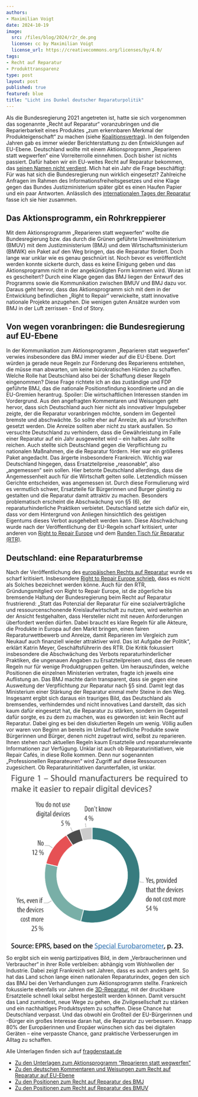 ```yaml
---
authors:
- Maximilian Voigt
date: 2024-10-19
image: 
  src: /files/blog/2024/r2r_de.png
  license: cc by Maximilian Voigt
  license_url: https://creativecommons.org/licenses/by/4.0/
tags:
- Recht auf Reparatur
- Produkttransparenz
type: post
layout: post
published: true
featured: blue
title: "Licht ins Dunkel deutscher Reparaturpolitik"
---
```


Als die Bundesregierung 2021 angetreten ist, hatte sie sich vorgenommen das sogenannte „Recht auf Reparatur“ voranzubringen und die Reparierbarkeit eines Produktes „zum erkennbaren Merkmal der Produkteigenschaft“ zu machen (siehe [Koalitionsvertrag](https://www.bundesregierung.de/breg-de/aktuelles/koalitionsvertrag-2021-1990800)). In den folgenden Jahren gab es immer wieder Berichterstattung zu den Entwicklungen auf EU-Ebene. Deutschland wollte mit einem Aktionsprogramm „Reparieren statt wegwerfen“ eine Vorreiterrolle einnehmen. Doch bisher ist nichts passiert. Dafür haben wir ein EU-weites Recht auf Reparatur bekommen, das [seinen Namen nicht verdient](https://okfn.de/blog/2024/04/right-to-repair-entschieden-final/). Mich hat ein Jahr die Frage beschäftigt: Für was hat sich die Bundesregierung nun wirklich eingesetzt? Zahlreiche Anfragen im Rahmen des Informationsfreiheitsgesetzes und eine Klage gegen das Bundes Justizministerium später gibt es einen Haufen Papier und ein paar Antworten. Anlässlich des [internationalen Tages der Reparatur](https://openrepair.org/international-repair-day/) fasse ich sie hier zusammen.

## Das Aktionsprogramm, ein Rohrkreppierer
Mit dem Aktionsprogramm „Reparieren statt wegwerfen“ wollte die Bundesregierung bzw. das durch die Grünen geführte Umweltministerium (BMUV) mit dem Justizministerium (BMJ) und dem Wirtschaftsministerium (BMWK) ein Paket auf den Weg bringen, das die Reparatur fördert. Doch lange war unklar wie es genau geschnürt ist. Noch bevor es veröffentlicht werden konnte sickerte durch, dass es keine Einigung geben und das Aktionsprogramm nicht in der angekündigten Form kommen wird. Woran ist es gescheitert? Durch eine Klage gegen das BMJ liegen der Entwurf des Programms sowie die Kommunikation zwischen BMUV und BMJ dazu vor. Daraus geht hervor, dass das Aktionsprogramm sich mit dem in der Entwicklung befindlichen „Right to Repair“ verwickelte, statt innovative nationale Projekte anzugehen. Die wenigen guten Ansätze wurden vom BMJ in der Luft zerrissen - End of Story.

## Von wegen voranbringen: die Bundesregierung auf EU-Ebene
In der Kommunikation zum Aktionsprogramm „Reparieren statt wegwerfen“ verwies insbesondere das BMJ immer wieder auf die EU-Ebene. Dort würden ja gerade neue Regeln zur Förderung des Reparierens entstehen, die müsse man abwarten, um keine bürokratischen Hürden zu schaffen. Welche Rolle hat Deutschland also bei der Schaffung dieser Regeln eingenommen? Diese Frage richtete ich an das zuständige und FDP geführte BMJ, das die nationale Positionsfindung koordinierte und an die EU-Gremien herantrug. Spoiler: Die wirtschaftlichen Interessen standen im Vordergrund. Aus den angefragten Kommentaren und Weisungen geht hervor, dass sich Deutschland auch hier nicht als innovativer Impulsgeber zeigte, der die Reparatur voranbringen möchte, sondern im Gegenteil bremste und abschwächte. So sollte eher auf Anreize, als auf Vorschriften gesetzt werden. Die Anreize sollten aber nicht zu stark ausfallen. So versuchte Deutschland zu verhindern, dass die Gewährleistung im Falle einer Reparatur auf ein Jahr ausgeweitet wird – ein halbes Jahr sollte reichen. Auch stellte sich Deutschland gegen die Verpflichtung zu nationalen Maßnahmen, die die Reparatur fördern. Hier war ein größeres Paket angedacht. Das ärgerte insbesondere Frankreich. Wichtig war Deutschland hingegen, dass Ersatzteilpreise „reasonable“, also „angemessen“ sein sollen. Hier betonte Deutschland allerdings, dass die Angemessenheit auch für die Wirtschaft gelten solle. Letztendlich müssen Gerichte entscheiden, was angemessen ist. Durch diese Formulierung wird es vermutlich schwer, Ersatzteile für Bürgerinnen und Burger günstig zu gestalten und die Reparatur damit attraktiv zu machen.
Besonders problematisch erscheint die Abschwächung von §5 (6), der reparaturhinderliche Praktiken verbietet. Deutschland setzte sich dafür ein, dass vor dem Hintergrund von Anliegen hinsichtlich des geistigen Eigentums dieses Verbot ausgehebelt werden kann. Diese Abschwächung wurde nach der Veröffentlichung der EU-Regeln scharf kritisiert, unter anderen von [Right to Repair Europe](https://repair.eu/news/analysis-of-the-adopted-directive-on-common-rules-promoting-the-repair-of-goods/) und dem [Runden Tisch für Reparatur (RTR)](https://runder-tisch-reparatur.de/guter-anfang-aber-zu-wenig-produkte-eu-recht-auf-reparatur-nicht-ausreichend/).

## Deutschland: eine Reparaturbremse
Nach der Veröffentlichung des [europäischen Rechts auf Reparatur](https://eur-lex.europa.eu/legal-content/DE/TXT/?uri=CELEX:32024L1799) wurde es scharf kritisiert. Insbesondere [Right to Repair Europe schrieb](https://repair.eu/news/analysis-of-the-adopted-directive-on-common-rules-promoting-the-repair-of-goods/), dass es nicht als Solches bezeichnet werden könne. Auch für den RTR, Gründungsmitglied von Right to Repair Europe, ist die zögerliche bis bremsende Haltung der Bundesregierung beim Recht auf Reparatur frustrierend: „Statt das Potenzial der Reparatur für eine sozialverträgliche und ressourcenschonende Kreislaufwirtschaft zu nutzen, wird weiterhin an der Ansicht festgehalten, dass Hersteller nicht mit neuen Anforderungen überfordert werden dürfen. Dabei braucht es klare Regeln für alle Akteure, die Produkte in Europa auf den Markt bringen, einen fairen Reparaturwettbewerb und Anreize, damit Reparieren im Vergleich zum Neukauf auch finanziell wieder attraktiver wird. Das ist Aufgabe der Politik“, erklärt Katrin Meyer, Geschäftsführerin des RTR.
Die Kritik fokussiert insbesondere die Abschwächung des Verbots reparaturhinderlicher Praktiken, die ungenauen Angaben zu Ersatzteilpreisen und, dass die neuen Regeln nur für wenige Produktgruppen gelten. Um herauszufinden, welche Positionen die einzelnen Ministerien vertraten, fragte ich jeweils eine Auflistung an. Das BMJ machte darin transparent, dass sie gegen eine Ausweitung der Verpflichtung zur Reparatur nach §5 sind. Damit legt das Ministerium einer Stärkung der Reparatur einmal mehr Steine in den Weg.
Insgesamt ergibt sich daraus ein trauriges Bild, das Deutschland als bremsendes, verhinderndes und nicht innovatives Land darstellt, das sich kaum dafür eingesetzt hat, die Reparatur zu stärken, sondern im Gegenteil dafür sorgte, es zu dem zu machen, was es geworden ist: kein Recht auf Reparatur.
Dabei ging es bei den diskutierten Regeln um wenig. Völlig außen vor waren von Beginn an bereits im Umlauf befindliche Produkte sowie Bürgerinnen und Bürger, denen nicht zugetraut wird, selbst zu reparieren. Ihnen stehen nach aktuellen Regeln kaum Ersatzteile und reparaturrelevante Informationen zur Verfügung. Unklar ist auch ob Reparaturinitiativen, wie Repair Cafés, in diese Rolle kommen. Denn nur sogenannten „Professionellen Reparateuren“ wird Zugriff auf diese Ressourcen zugesichert. Ob Reparaturinitiativen darunterfallen, ist unklar.
![](/files/blog/2024/reparatur_umfrage_grafik.png)
So ergibt sich ein wenig partizipatives Bild, in dem „Verbraucherinnen und Verbraucher“ in ihrer Rolle verbleiben: abhängig vom Wohlwollen der Industrie. Dabei zeigt Frankreich seit Jahren, dass es auch anders geht. So hat das Land schon lange einen nationalen Reparaturindex, gegen den sich das BMJ bei den Verhandlungen zum Aktionsprogramm stellte. Frankreich fokussierte ebenfalls vor Jahren die [3D-Reparatur](https://netzpolitik.org/2022/frankreich-selbstgemachte-ersatzteile-aus-dem-3d-drucker/), mit der druckbare Ersatzteile schnell lokal selbst hergestellt werden können. Damit versucht das Land zumindest, neue Wege zu gehen, die Zivilgesellschaft zu stärken und ein nachhaltiges Produktsystem zu schaffen. Diese Chance hat Deutschland verpasst. Und das obwohl ein Großteil der EU-Bürgerinnen und -Bürger ein großes Interesse daran hat, die Reparatur zu verbessern. Knapp 80% der Europäerinnen und Eropäer wünschen sich das bei digitalen Geräten – eine verpasste Chance, ganz praktische Verbesserungen im Alltag zu schaffen.

Alle Unterlagen finden sich auf [fragdenstaat.de](https://fragdenstaat.de/)
* [Zu den Unterlagen zum Aktionsprogramm “Reparieren statt wegwerfen”](https://fragdenstaat.de/anfrage/aktionsprogramm-reparieren-statt-wegwerfen/#nachricht-944100)
* [Zu den deutschen Kommentaren und Weisungen zum Recht auf Reparatur auf EU-Ebene](https://fragdenstaat.de/anfrage/positionsfindung-der-bundesregierung-zum-sogenannten-recht-auf-reparatur/#nachricht-944099)
* [Zu den Positionen zum Recht auf Reparatur des BMJ](https://fragdenstaat.de/anfrage/positionsfindung-der-bundesregierung-zum-sogenannten-recht-auf-reparatur/#nachricht-943973)
* [Zu den Positionen zum Recht auf Reparatur des BMUV](https://fragdenstaat.de/anfrage/positionsfindung-der-bundesregierung-zum-sogenannten-recht-auf-reparatur-1/#nachricht-938924)

